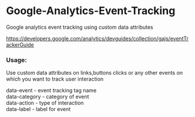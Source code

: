 Google-Analytics-Event-Tracking
===============================

Google analytics event tracking using custom data attributes

https://developers.google.com/analytics/devguides/collection/gajs/eventTrackerGuide

<h3>Usage:</h3>
Use custom data attributes on links,buttons clicks or any other events on which you want to track user interaction<br/>

data-event - event tracking tag name<br/>
data-category - category of event<br/>
data-action - type of interaction<br/>
data-label - label for event<br/>
